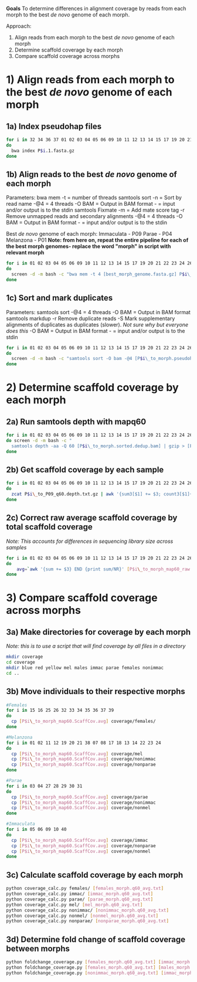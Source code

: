 **Goals**
  To determine differences in alignment coverage by reads from each morph to the best *de novo* genome of each morph.

Approach:
  1) Align reads from each morph to the best *de novo* genome of each morph
  2) Determine scaffold coverage by each morph
  3) Compare scaffold coverage across morphs


# **1) Align reads from each morph to the best *de novo* genome of each morph**

## 1a) Index pseudohap files

```bash
for i in 32 34 36 37 01 02 03 04 05 06 09 10 11 12 13 14 15 17 19 20 21 22 23 24 26 27 29 30 31
do
  bwa index P$i.1.fasta.gz
done
```

## 1b) Align reads to the best *de novo* genome of each morph

Parameters:
  bwa mem
    -t = number of threads
  samtools sort
    -n = Sort by read name
    -@4 = 4 threads
    -O BAM = Output in BAM format
    - = input and/or output is to the stdin
  samtools Fixmate
    -m = Add mate score tag
    -r Remove unmapped reads and secondary alignments
    -@4 = 4 threads
    -O BAM = Output in BAM format
    - = input and/or output is to the stdin

Best *de novo* genome of each morph:
  Immaculata - P09
  Parae - P04
  Melanzona - P01
**Note: from here on, repeat the entire pipeline for each of the best morph genomes- replace the word "morph" in script with relevant morph**

```bash
for i in 01 02 03 04 05 06 09 10 11 12 13 14 15 17 19 20 21 22 23 24 26 27 29 30 31 32 34 36 37 16 25 33 35 07 08 18 28 38 40
do
  screen -d -m bash -c "bwa mem -t 4 [best_morph_genome.fasta.gz] P$i\_for_paired.fastq.gz P$i\_rev_paired.fastq.gz | samtools sort -n -@4 -O BAM - | samtools fixmate -m -r -@4 -O BAM - [P$i\_to_morph.pseudohap.fixmate.bam]"
done
```

## 1c) Sort and mark duplicates

Parameters:
  samtools sort
    -@4 = 4 threads
    -O BAM = Output in BAM format
  samtools markdup
    -r Remove duplicate reads
    -S Mark supplementary alignments of duplicates as duplicates (slower). *Not sure why but everyone does this*
    -O BAM = Output in BAM format
    - = input and/or output is to the stdin

```bash
for i in 01 02 03 04 05 06 09 10 11 12 13 14 15 17 19 20 21 22 23 24 26 27 29 30 31 32 34 36 37 16 25 33 35 07 08 18 28 38 40
do
  screen -d -m bash -c "samtools sort -O bam -@4 [P$i\_to_morph.pseudohap.fixmate.bam] | samtools markdup  -@4 -r -S - [P$i\_to_morph.sorted.dedup.bam]"
done
```


# **2) Determine scaffold coverage by each morph**
## 2a) Run samtools depth with mapq60

```bash
for i in 01 02 03 04 05 06 09 10 11 12 13 14 15 17 19 20 21 22 23 24 26 27 29 30 31 32 34 37 16 25 35 07 18 28 38 40 36 33 08
do screen -d -m bash -c "
  samtools depth -aa -Q 60 [P$i\_to_morph.sorted.dedup.bam] | gzip > [P$i\_to_morph_q60.depth.txt.gz]"
done
```

## 2b) Get scaffold coverage by each sample

```bash
for i in 01 02 03 04 05 06 09 10 11 12 13 14 15 17 19 20 21 22 23 24 26 27 29 30 31 32 34 37 16 25 35 07 18 28 38 40 36 33 08
do
  zcat P$i\_to_P09_q60.depth.txt.gz | awk '{sum3[$1] += $3; count3[$1]++}; END{ for (id in sum3) { print id "\t" count3[id] "\t" sum3[id]/count3[id] } }' > [P$i\_to_morph_map60_raw.ScaffCov.txt]
done
```


## 2c) Correct raw average scaffold coverage by total scaffold coverage
*Note: This accounts for differences in sequencing library size across samples*

```bash
for i in 01 02 03 04 05 06 09 10 11 12 13 14 15 17 19 20 21 22 23 24 26 27 29 30 31 32 34 37 16 25 35 07 18 28 38 40 36 33 08
do
    avg=`awk '{sum += $3} END {print sum/NR}' [P$i\_to_morph_map60_raw.ScaffCov.txt]` ; awk -v avg=$avg '{print $0"\t"$3/avg}' [P$i\_to_morph_map60_raw.ScaffCov.txt] > [P$i\_to_morph_map60.ScaffCov.avg]
done
```


# **3) Compare scaffold coverage across morphs**
## 3a) Make directories for coverage by each morph
*Note: this is to use a script that will find coverage by all files in a directory*

```bash
mkdir coverage
cd coverage
mkdir blue red yellow mel males immac parae females nonimmac
cd ..
```

## 3b) Move individuals to their respective morphs
```bash
#Females
for i in 15 16 25 26 32 33 34 35 36 37 39
do
  cp [P$i\_to_morph_map60.ScaffCov.avg] coverage/females/
done

#Melanzona
for i in 01 02 11 12 19 20 21 38 07 08 17 18 13 14 22 23 24
do
  cp [P$i\_to_morph_map60.ScaffCov.avg] coverage/mel
  cp [P$i\_to_morph_map60.ScaffCov.avg] coverage/nonimmac
  cp [P$i\_to_morph_map60.ScaffCov.avg] coverage/nonparae
done

#Parae
for i in 03 04 27 28 29 30 31
do
  cp [P$i\_to_morph_map60.ScaffCov.avg] coverage/parae
  cp [P$i\_to_morph_map60.ScaffCov.avg] coverage/nonimmac
  cp [P$i\_to_morph_map60.ScaffCov.avg] coverage/nonmel
done

#Immaculata
for i in 05 06 09 10 40
do
  cp [P$i\_to_morph_map60.ScaffCov.avg] coverage/immac
  cp [P$i\_to_morph_map60.ScaffCov.avg] coverage/nonparae
  cp [P$i\_to_morph_map60.ScaffCov.avg] coverage/nonmel
done
```

## 3c) Calculate scaffold coverage by each morph

```bash
python coverage_calc.py females/ [females_morph.q60_avg.txt]
python coverage_calc.py immac/ [immac_morph.q60_avg.txt]
python coverage_calc.py parae/ [parae_morph.q60_avg.txt]
python coverage_calc.py mel/ [mel_morph.q60_avg.txt]
python coverage_calc.py nonimmac/ [nonimmac_morph.q60_avg.txt]
python coverage_calc.py nonmel/ [nonmel_morph.q60_avg.txt]
python coverage_calc.py nonparae/ [nonparae_morph.q60_avg.txt]
```

## 3d) Determine fold change of scaffold coverage between morphs

```bash
python foldchange_coverage.py [females_morph.q60_avg.txt] [immac_morph.q60_avg.txt] [immac_vs_females_morph.q60_avg.txt]
python foldchange_coverage.py [females_morph.q60_avg.txt] [males_morph.q60_avg.txt] [males_vs_females_morph.q60_avg.txt]
python foldchange_coverage.py [nonimmac_morph.q60_avg.txt] [immac_morph.q60_avg.txt] [immac_vs_nonimmac_morph.q60_avg.txt]
```
